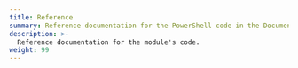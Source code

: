 ```yaml
---
title: Reference
summary: Reference documentation for the PowerShell code in the Documentarian.ModuleAuthor module.
description: >-
  Reference documentation for the module's code.
weight: 99
---
```

